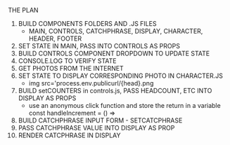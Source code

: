 THE PLAN

1. BUILD COMPONENTS FOLDERS AND .JS FILES
    - MAIN, CONTROLS, CATCHPHRASE, DISPLAY, CHARACTER, HEADER, FOOTER
2. SET STATE IN MAIN, PASS INTO CONTROLS AS PROPS 
3. BUILD CONTROLS COMPONENT DROPDOWN TO UPDATE STATE
4. CONSOLE.LOG TO VERIFY STATE
5. GET PHOTOS FROM THE INTERNET
6. SET STATE TO DISPLAY CORRESPONDING PHOTO IN CHARACTER.JS
    - img src='process.env.publicurl/{head}.png
7. BUILD setCOUNTERS in controls.js, PASS HEADCOUNT, ETC INTO DISPLAY AS PROPS
    - use an anonymous click function and store the return in a variable const handleIncrement = () =>
8. BUILD CATCHPHRASE INPUT FORM - SETCATCPHRASE
9. PASS CATCHPHRASE VALUE INTO DISPLAY AS PROP
10. RENDER CATCPHRASE IN DISPLAY